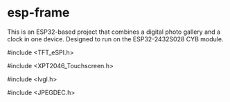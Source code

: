# esp-frame
This is an ESP32-based project that combines a digital photo gallery and a clock in one device. Designed to run on the ESP32-2432S028 CYB module.

#include <TFT_eSPI.h> 

#include <XPT2046_Touchscreen.h>

#include <lvgl.h>

#include <JPEGDEC.h>
